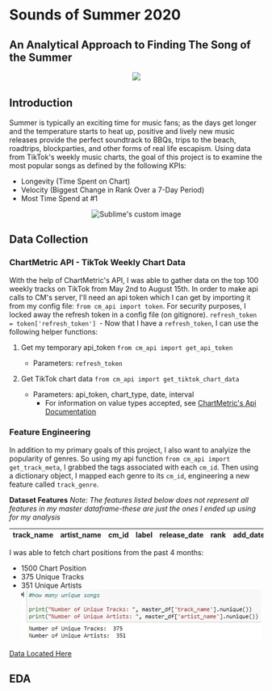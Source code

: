 # Sounds of Summer 2020
## An Analytical Approach to Finding The Song of the Summer
<p align="center">
<img src="https://media.giphy.com/media/TKqXCyRwqf0DC/source.gif">
</p>

## Introduction

Summer is typically an exciting time for music fans; as the days get longer and the temperature 
starts to heat up, positive and lively new music releases provide the perfect soundtrack 
to BBQs, trips to the beach, roadtrips, blockparties, and other forms of real life escapism.
Using data from TikTok's weekly music charts, the goal of this project is to examine the most
popular songs as defined by the following KPIs:
- Longevity (Time Spent on Chart)
- Velocity (Biggest Change in Rank Over a 7-Day Period)
- Most Time Spend at #1

<p align="center">
<img src="https://media.giphy.com/media/1uBL7nzh9mxXO/source.gif" alt="Sublime's custom image"/>
</p>

## Data Collection
### ChartMetric API - TikTok Weekly Chart Data
With the help of ChartMetric's API, I was able to gather data on the top 100 weekly tracks on TikTok 
from May 2nd to August 15th.
In order to make api calls to CM's server, I'll need an api token 
which I can get by importing it from my config file: 
        `from cm_api import token`.
For security purposes, I locked away the refresh token in a config file (on gitignore).
        `refresh_token = token['refresh_token'] `-
Now that I have a `refresh_token`, I can use the following helper functions:
1. Get my temporary api_token `from cm_api import get_api_token`
    - Parameters: `refresh_token`

2. Get TikTok chart data `from cm_api import get_tiktok_chart_data`
    - Parameters: api_token, chart_type, date, interval
        - For information on value types accepted, see [ChartMetric's Api Documentation](https://api.chartmetric.com/apidoc/#api-Charts-GetTiktokTracksChart)
### Feature Engineering
In addition to my primary goals of this project, I also want to analyize the popularity of genres. 
So using my api function `from cm_api import get_track_meta`, I grabbed the tags associated with each `cm_id`. 
Then using a dictionary object, I mapped each genre to its `cm_id`, engineering a new feature called `track_genre`.

**Dataset Features**
*Note: The features listed below does not represent all features in my master dataframe-these are just
the ones I ended up using for my analysis*

track_name | artist_name | cm_id| label | release_date | rank | add_date | velocity | peak_rank | peak_date | time_on_chart | track_genre|year
-----------|-------------|------|-------|--------------|------|----------|----------|-----------|-----------|---------------|------------|----




I was able to fetch chart positions from the past 4 months:
- 1500 Chart Position
- 375 Unique Tracks
- 351 Unique Artists
![](/images/numberofsongsartists.png)

[Data Located Here](https://github.com/jacksonbull87/Roses-Explosion/tree/master/datasets)
<!-- ### ChartMetric API - Spotify Popularity Metrics
`from cm_api import get_fan_metrics`
- Parameters: `api_token`, cm_artist_id, data_source, begin_date, stat_metric
    - For information on value types accepted, see [ChartMetric's Api Documentation](https://api.chartmetric.com/apidoc/#api-Artist-GetArtistorStat)

[Data Located Here](https://github.com/jacksonbull87/Roses-Explosion/tree/master/datasets) -->
## EDA


